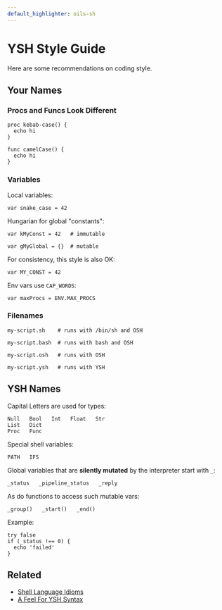 ```yaml
---
default_highlighter: oils-sh
---
```


YSH Style Guide
===============

Here are some recommendations on coding style.

<div id="toc">
</div>

## Your Names

### Procs and Funcs Look Different

    proc kebab-case() {
      echo hi
    }

    func camelCase() {
      echo hi
    }

### Variables

Local variables:

    var snake_case = 42

Hungarian for global "constants":

    var kMyConst = 42   # immutable

    var gMyGlobal = {}  # mutable

For consistency, this style is also OK:

    var MY_CONST = 42

Env vars use `CAP_WORDS`:

    var maxProcs = ENV.MAX_PROCS

### Filenames

    my-script.sh    # runs with /bin/sh and OSH

    my-script.bash  # runs with bash and OSH

    my-script.osh   # runs with OSH

    my-script.ysh   # runs with YSH

## YSH Names

Capital Letters are used for types:

    Null   Bool   Int   Float   Str
    List   Dict
    Proc   Func

Special shell variables:

    PATH   IFS

Global variables that are **silently mutated** by the interpreter start with
`_`:

    _status   _pipeline_status   _reply

As do functions to access such mutable vars:

    _group()   _start()   _end()

Example:

    try false
    if (_status !== 0) {
      echo 'failed'
    }

## Related 

- [Shell Language Idioms](shell-idioms.html)
- [A Feel For YSH Syntax](syntax-feelings.html)


<!--
`kebab-case` is for procs and filenames:

    gc-test   opt-stats   gen-mypy-asdl

    test/spec-runner.ysh

`snake_case` is for local variables:

    proc foo {
      var deploy_dest = 'bar@example.com'
      echo $deploy_dest
    }

`CAPS` are used for global variables built into the shell:

    PATH  IFS  UID  HOSTNAME

External programs also accept environment variables in `CAPS`:

    PYTHONPATH  LD_LIBRARY_PATH

-->
